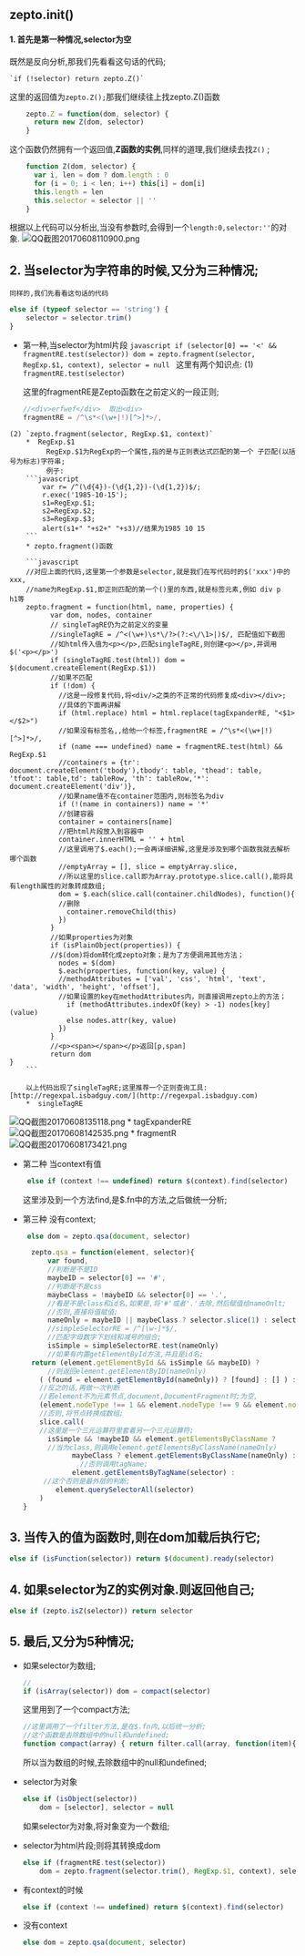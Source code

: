## zepto.init()
#### 1.  首先是第一种情况,selector为空

既然是反向分析,那我们先看看这句话的代码;

	`if (!selector) return zepto.Z()`
    
 这里的返回值为`zepto.Z();`那我们继续往上找zepto.Z()函数

```javascript
    zepto.Z = function(dom, selector) {
      return new Z(dom, selector)
    }
```
这个函数仍然拥有一个返回值,**Z函数的实例**,同样的道理,我们继续去找`Z()` ;   

```javascript
    function Z(dom, selector) {
      var i, len = dom ? dom.length : 0
      for (i = 0; i < len; i++) this[i] = dom[i]
      this.length = len
      this.selector = selector || ''
    }
```
根据以上代码可以分析出,当没有参数时,会得到一个`length:0,selector:''`的对象.
![QQ截图20170608110900.png](http://upload-images.jianshu.io/upload_images/1909602-a7394f13b43e4fb3.png?imageMogr2/auto-orient/strip%7CimageView2/2/w/1240)

## 2.  当selector为字符串的时候,又分为三种情况;
	同样的,我们先看看这句话的代码
    
```javascript
else if (typeof selector == 'string') {
    selector = selector.trim()
}
```
  *  第一种,当selector为html片段
    ```javascript
    if (selector[0] == '<' && fragmentRE.test(selector))
          dom = zepto.fragment(selector, RegExp.$1, context), selector = null
    ```
    这里有两个知识点:
    (1) `fragmentRE.test(selector)`
    	
        这里的fragmentRE是Zepto函数在之前定义的一段正则;
        ```javascript
        //<div>erfwef</div>  取出<div>
        fragmentRE = /^\s*<(\w+|!)[^>]*>/,
        ```
    (2) `zepto.fragment(selector, RegExp.$1, context)`
    	*  RegExp.$1
    	 	 RegExp.$1为RegExp的一个属性,指的是与正则表达式匹配的第一个 子匹配(以括号为标志)字符串;
             例子:
        ```javascript
            var r= /^(\d{4})-(\d{1,2})-(\d{1,2})$/;
            r.exec('1985-10-15');
            s1=RegExp.$1;
            s2=RegExp.$2;
            s3=RegExp.$3;
            alert(s1+" "+s2+" "+s3)//结果为1985 10 15
        ```
        * zepto.fragment()函数
        
        ```javascript
        //对应上面的代码,这里第一个参数是selector,就是我们在写代码时的$('xxx')中的xxx,
        //name为RegExp.$1,即正则匹配的第一个()里的东西,就是标签元素,例如 div p  h1等
        zepto.fragment = function(html, name, properties) {
              var dom, nodes, container
              // singleTagRE仍为之前定义的变量
              //singleTagRE = /^<(\w+)\s*\/?>(?:<\/\1>|)$/, 匹配值如下截图
              //如html传入值为<p></p>,匹配singleTagRE,则创建<p></p>,并调用$('<p></p>')
              if (singleTagRE.test(html)) dom = $(document.createElement(RegExp.$1))
              //如果不匹配
              if (!dom) {
              	//这是一段修复代码,将<div/>之类的不正常的代码修复成<div></div>;
                //具体的下面再讲解
                if (html.replace) html = html.replace(tagExpanderRE, "<$1></$2>")
                //如果没有标签名,,给他一个标签,fragmentRE = /^\s*<(\w+|!)[^>]*>/,
                if (name === undefined) name = fragmentRE.test(html) && RegExp.$1
                //containers = {tr': document.createElement('tbody'),tbody': table, 'thead': table, 'tfoot': table,td': tableRow, 'th': tableRow,'*': document.createElement('div')},
                //如果name值不在container范围内,则标签名为div
                if (!(name in containers)) name = '*'
                //创建容器
                container = containers[name]
                //把html片段放入到容器中
                container.innerHTML = '' + html
                //这里调用了$.each();一会再详细讲解,这里是涉及到哪个函数我就去解析哪个函数
                //emptyArray = [], slice = emptyArray.slice,
                //所以这里的slice.call即为Array.prototype.slice.call(),能将具有length属性的对象转成数组;
                dom = $.each(slice.call(container.childNodes), function(){
                //删除
                  container.removeChild(this)
                })
              }
              //如果properties为对象
              if (isPlainObject(properties)) {
              //$(dom)将dom转化成zepto对象；是为了方便调用其他方法；
                nodes = $(dom)
                $.each(properties, function(key, value) {
                //methodAttributes = ['val', 'css', 'html', 'text', 'data', 'width', 'height', 'offset'],
                //如果设置的key在methodAttributes内，则直接调用zepto上的方法；
                  if (methodAttributes.indexOf(key) > -1) nodes[key](value)
                  else nodes.attr(key, value)
                })
              }
              //<p><span></span></p>返回[p,span]
              return dom
    }
        ```
        
        以上代码出现了singleTagRE;这里推荐一个正则查询工具:[http://regexpal.isbadguy.com/](http://regexpal.isbadguy.com)
        *  singleTagRE		
![QQ截图20170608135118.png](http://upload-images.jianshu.io/upload_images/1909602-9b1238722c96a596.png?imageMogr2/auto-orient/strip%7CimageView2/2/w/1240)
          * tagExpanderRE
 ![QQ截图20170608142535.png](http://upload-images.jianshu.io/upload_images/1909602-046f51adf996d191.png?imageMogr2/auto-orient/strip%7CimageView2/2/w/1240)
         * fragmentR          
![QQ截图20170608173421.png](http://upload-images.jianshu.io/upload_images/1909602-0b7fd77e150953ef.png?imageMogr2/auto-orient/strip%7CimageView2/2/w/1240)

*  第二种 当context有值
    ```javascript
     else if (context !== undefined) return $(context).find(selector)
    ```
    这里涉及到一个方法find,是$.fn中的方法,之后做统一分析;
    
*  第三种 没有context;
    ```javascript
     else dom = zepto.qsa(document, selector)
    ```
      ```javascript
    	zepto.qsa = function(element, selector){
        	var found,
            //判断是不是ID
            maybeID = selector[0] == '#',
            //判断是不是css
            maybeClass = !maybeID && selector[0] == '.',
            //看是不是class和id名,如果是,将'#'或者'.'去除,然后赋值给nameOnlt;
            //否则,直接将值赋值;
            nameOnly = maybeID || maybeClass ? selector.slice(1) : selector,
            //simpleSelectorRE = /^[\w-]*$/,
            //匹配字母数字下划线和减号的组合;
            isSimple = simpleSelectorRE.test(nameOnly)
            //如果有内置getElementById方法,并且是id名;
        return (element.getElementById && isSimple && maybeID) ?
        	//则返回element.getElementByID(nameOnly)
          ( (found = element.getElementById(nameOnly)) ? [found] : [] ) :
          //反之的话,再做一次判断
          //若element不为元素节点,document,DocumentFragment时;为空,
          (element.nodeType !== 1 && element.nodeType !== 9 && element.nodeType !== 11) ? [] :
          //否则,将节点转换成数组;
          slice.call(
          //这里是一个三元运算符里套着另一个三元运算符;
            isSimple && !maybeID && element.getElementsByClassName ?
            //当为class,则调用element.getElementsByClassName(nameOnly) 
                  maybeClass ? element.getElementsByClassName(nameOnly) :
                    //否则调用tagName;
                  element.getElementsByTagName(selector) :
           //这个否则是最外层的判断;
              element.querySelectorAll(selector)
          )
      }
      ```

## 3. 当传入的值为函数时,则在dom加载后执行它;
```javascript
else if (isFunction(selector)) return $(document).ready(selector)
```
## 4. 如果selector为Z的实例对象.则返回他自己;
```javascript
else if (zepto.isZ(selector)) return selector
```
##  5. 最后,又分为5种情况;
* 如果selector为数组;
	```javascript
    //
    if (isArray(selector)) dom = compact(selector)
    ```
    这里用到了一个compact方法;
    ```javascript
    //这里调用了一个filter方法,是在$.fn内,以后统一分析;
    //这个函数是去除数组中的null和undefined;
    function compact(array) { return filter.call(array, function(item){ return item != null }) }
    ```
    所以当为数组的时候,去除数组中的null和undefined;
    
* selector为对象
    ```javascript
    else if (isObject(selector))
        dom = [selector], selector = null
    ```
    如果selector为对象,将对象变为一个数组;
* selector为html片段;则将其转换成dom
    ```javascript
    else if (fragmentRE.test(selector))
        dom = zepto.fragment(selector.trim(), RegExp.$1, context), selector = null
    ```
*  有context的时候
    ```javascript
    else if (context !== undefined) return $(context).find(selector)
    ```
* 没有context
    ```javascript
    else dom = zepto.qsa(document, selector)
    ```